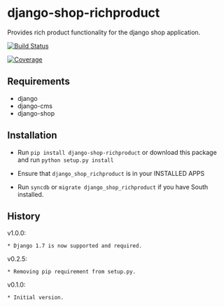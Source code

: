 django-shop-richproduct
=======================

Provides rich product functionality for the django shop application.

[![Build Status](https://travis-ci.org/nimbis/django-shop-richproduct.svg?branch=master)](https://travis-ci.org/nimbis/django-shop-richproduct)

[![Coverage](https://coveralls.io/repos/nimbis/django-shop-richproduct/badge.png?branch=master)](https://coveralls.io/r/nimbis/django-shop-richproduct?branch=master)


Requirements
------------

* django
* django-cms
* django-shop


Installation
------------

* Run `pip install django-shop-richproduct` or download this package and run `python setup.py install`

* Ensure that `django_shop_richproduct` is in your INSTALLED APPS

* Run `syncdb` or `migrate django_shop_richproduct` if you have South installed.

History
-------

v1.0.0:

    * Django 1.7 is now supported and required.

v0.2.5:

    * Removing pip requirement from setup.py.

v0.1.0:

    * Initial version.
